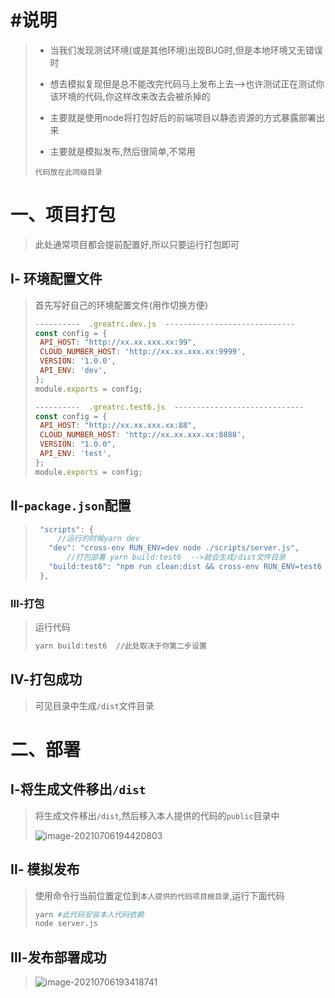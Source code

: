 # #说明

>- 当我们发现测试环境(或是其他环境)出现BUG时,但是本地环境又无错误时
>
>- 想去模拟复现但是总不能改完代码马上发布上去-->也许测试正在测试你该环境的代码,你这样改来改去会被杀掉的
>
>- 主要就是使用node将打包好后的前端项目以静态资源的方式暴露部署出来
>
>- 主要就是模拟发布,然后很简单,不常用
>
>  `代码放在此同级目录`



# 一、项目打包

> 此处通常项目都会提前配置好,所以只要运行打包即可

## Ⅰ- 环境配置文件

>首先写好自己的环境配置文件(用作切换方便)
>
>```js
>----------  .greatrc.dev.js  -----------------------------
>const config = {
>  API_HOST: "http://xx.xx.xxx.xx:99",
>  CLOUD_NUMBER_HOST: 'http://xx.xx.xxx.xx:9999',
>  VERSION: '1.0.0',
>  API_ENV: 'dev',
>};
>module.exports = config;
>
>----------  .greatrc.test6.js  -----------------------------
>const config = {
>  API_HOST: "http://xx.xx.xxx.xx:88",
>  CLOUD_NUMBER_HOST: 'http://xx.xx.xxx.xx:8888',
>  VERSION: "1.0.0",
>  API_ENV: 'test',
>};
>module.exports = config;
>```

## Ⅱ-`package.json`配置

>```js
>  "scripts": {
>      //运行的时候yarn dev
>    "dev": "cross-env RUN_ENV=dev node ./scripts/server.js",
>        //打包部署 yarn build:test6  -->就会生成/dist文件目录
>    "build:test6": "npm run clean:dist && cross-env RUN_ENV=test6 node ./scripts/build.js",
>  },
>```

### Ⅲ-打包

>运行代码
>
>```sh
> yarn build:test6  //此处取决于你第二步设置
>```

## Ⅳ-打包成功

>可见目录中生成`/dist`文件目录

# 二、部署

## Ⅰ-将生成文件移出`/dist`

>将生成文件移出`/dist`,然后移入本人提供的代码的`public`目录中
>
>![image-20210706194420803](https://s2.loli.net/2022/02/15/2WQ43dCB1fXujqx.png) 

## Ⅱ- 模拟发布

>使用命令行当前位置定位到`本人提供的代码项目根目录`,运行下面代码
>
>```sh
>yarn #此代码安装本人代码依赖
>node server.js   
>```

## Ⅲ-发布部署成功

>![image-20210706193418741](https://s2.loli.net/2022/02/15/fASsUoikwEMC9gD.png) 
>
>

